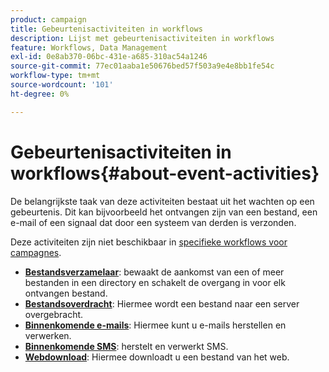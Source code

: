 ```yaml
---
product: campaign
title: Gebeurtenisactiviteiten in workflows
description: Lijst met gebeurtenisactiviteiten in workflows
feature: Workflows, Data Management
exl-id: 0e8ab370-06bc-431e-a685-310ac54a1246
source-git-commit: 77ec01aaba1e50676bed57f503a9e4e8bb1fe54c
workflow-type: tm+mt
source-wordcount: '101'
ht-degree: 0%

---
```


# Gebeurtenisactiviteiten in workflows{#about-event-activities}

De belangrijkste taak van deze activiteiten bestaat uit het wachten op een gebeurtenis. Dit kan bijvoorbeeld het ontvangen zijn van een bestand, een e-mail of een signaal dat door een systeem van derden is verzonden.

Deze activiteiten zijn niet beschikbaar in [specifieke workflows voor campagnes](campaign-workflows.md).


* **[Bestandsverzamelaar](file-collector.md)**: bewaakt de aankomst van een of meer bestanden in een directory en schakelt de overgang in voor elk ontvangen bestand.
* **[Bestandsoverdracht](file-transfer.md)**: Hiermee wordt een bestand naar een server overgebracht.
* **[Binnenkomende e-mails](inbound-emails.md)**: Hiermee kunt u e-mails herstellen en verwerken.
* **[Binnenkomende SMS](inbound-sms.md)**: herstelt en verwerkt SMS.
* **[Webdownload](web-download.md)**: Hiermee downloadt u een bestand van het web.
